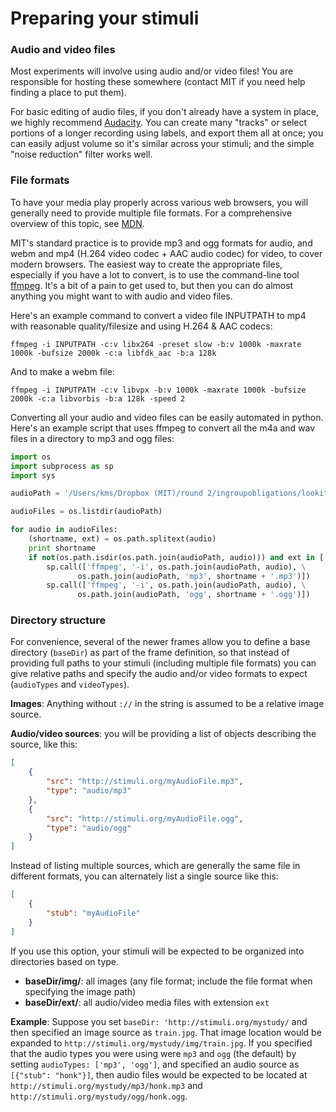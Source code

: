 # Preparing your stimuli

### Audio and video files

Most experiments will involve using audio and/or video files! You are responsible for hosting these somewhere (contact MIT if you need help finding a place to put them).

For basic editing of audio files, if you don't already have a system in place, we highly recommend [Audacity](http://www.audacityteam.org/). You can create many "tracks" or select portions of a longer recording using labels, and export them all at once; you can easily adjust volume so it's similar across your stimuli; and the simple "noise reduction" filter works well.

### File formats

To have your media play properly across various web browsers, you will generally need to provide multiple file formats. For a comprehensive overview of this topic, see [MDN](https://developer.mozilla.org/en-US/docs/Web/HTML/Supported_media_formats). 

MIT's standard practice is to provide mp3 and ogg formats for audio, and webm and mp4 (H.264 video codec + AAC audio codec) for video, to cover modern browsers. The easiest way to create the appropriate files, especially if you have a lot to convert, is to use the command-line tool [ffmpeg](https://ffmpeg.org/). It's a bit of a pain to get used to, but then you can do almost anything you might want to with audio and video files. 

Here's an example command to convert a video file INPUTPATH to mp4 with reasonable quality/filesize and using H.264 & AAC codecs:

```ffmpeg -i INPUTPATH -c:v libx264 -preset slow -b:v 1000k -maxrate 1000k -bufsize 2000k -c:a libfdk_aac -b:a 128k```

And to make a webm file:

```ffmpeg -i INPUTPATH -c:v libvpx -b:v 1000k -maxrate 1000k -bufsize 2000k -c:a libvorbis -b:a 128k -speed 2```

Converting all your audio and video files can be easily automated in python. Here's an example script that uses ffmpeg to convert all the m4a and wav files in a directory to mp3 and ogg files:

```python
import os
import subprocess as sp
import sys

audioPath = '/Users/kms/Dropbox (MIT)/round 2/ingroupobligations/lookit stimuli/audio clips/'

audioFiles = os.listdir(audioPath)

for audio in audioFiles:
	(shortname, ext) = os.path.splitext(audio)
	print shortname
	if not(os.path.isdir(os.path.join(audioPath, audio))) and ext in ['.m4a', '.wav']:
		sp.call(['ffmpeg', '-i', os.path.join(audioPath, audio), \
		       os.path.join(audioPath, 'mp3', shortname + '.mp3')])
		sp.call(['ffmpeg', '-i', os.path.join(audioPath, audio), \
		       os.path.join(audioPath, 'ogg', shortname + '.ogg')])
```

### Directory structure

For convenience, several of the newer frames allow you to define a base directory (`baseDir`) as part of the frame definition, so that instead of providing full paths to your stimuli (including multiple file formats) you can give relative paths and specify the audio and/or video formats to expect (`audioTypes` and `videoTypes`). 

**Images**: Anything without `://` in the string is assumed to be a relative image source. 

**Audio/video sources**: you will be providing a list of objects describing the source, like this:

```json
[
    {
        "src": "http://stimuli.org/myAudioFile.mp3",
        "type": "audio/mp3"
    },
    {
        "src": "http://stimuli.org/myAudioFile.ogg",
        "type": "audio/ogg"
    }
]
```

Instead of listing multiple sources, which are generally the same file in different formats, you can alternately list a single source like this:

```json
[
    {
        "stub": "myAudioFile"
    }
]
```

If you use this option, your stimuli will be expected to be organized into directories based on type. 

- **baseDir/img/**: all images (any file format; include the file format when specifying the image path)
- **baseDir/ext/**: all audio/video media files with extension `ext`

**Example**: Suppose you set `baseDir: 'http://stimuli.org/mystudy/` and then specified an image source as `train.jpg`. That image location would be expanded to `http://stimuli.org/mystudy/img/train.jpg`. If you specified that the audio types you were using were `mp3` and `ogg` (the default) by setting `audioTypes: ['mp3', 'ogg']`, and specified an audio source as `[{"stub": "honk"}]`, then audio files would be expected to be located at `http://stimuli.org/mystudy/mp3/honk.mp3` and `http://stimuli.org/mystudy/ogg/honk.ogg`.
